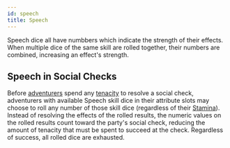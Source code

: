 ```yaml
---
id: speech
title: Speech
---
```


Speech dice all have numbbers which indicate the strength of their effects. When multiple dice of the same skill are rolled together, their numbers are combined, increasing an effect's strength.

## Speech in Social Checks

Before [adventurers](/docs/glossary/adventurer) spend any [tenacity](/docs/glossary/tenacity) to resolve a social check, adventurers with available Speech skill dice in their attribute slots may choose to roll any number of those skill dice (regardless of their [Stamina](/docs/adventurer/stats/stamina)). Instead of resolving the effects of the rolled results, the numeric values on the rolled results count toward the party's social check, reducing the amount of tenacity that must be spent to succeed at the check. Regardless of success, all rolled dice are exhausted.
